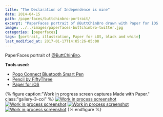 ```yaml
---
title: "The Declaration of Independence is mine"
date: 2014-04-15
path: /paperfaces/buttchinbro-portrait/
excerpt: "PaperFaces portrait of @ButtChinBro drawn with Paper for iOS on an iPad."
image: ../../images/paperfaces-buttchinbro-twitter.jpg
categories: [paperfaces]
tags: [portrait, illustration, Paper for iOS, black and white]
last_modified_at: 2017-01-17T14:05:26-05:00
---
```


PaperFaces portrait of [@ButtChinBro](https://twitter.com/ButtChinBro).

**Tools used:**

- [Pogo Connect Bluetooth Smart Pen](https://www.amazon.com/gp/product/B009K448L4/ref=as_li_ss_tl?ie=UTF8&camp=1789&creative=390957&creativeASIN=B009K448L4&linkCode=as2&tag=mademist-20)
- [Pencil by FiftyThree](https://www.amazon.com/FiftyThree-Digital-Stylus-Pencil-iPhone/dp/B01JJBUYR4/ref=as_li_ss_tl?keywords=pencil+53&qid=1550586265&s=gateway&sr=8-3&linkCode=ll1&tag=mademist-20&linkId=0134793cb840affff60f2e45a7f64678&language=en_US)
- [Paper for iOS](https://paper.bywetransfer.com/)

{% figure caption:"Work in progress screen captures Made with Paper." class:"gallery-3-col" %}
[![Work in process screenshot](../../images/paperfaces-buttchinbro-process-1-600.jpg)](../../images/paperfaces-buttchinbro-process-1-lg.jpg)
[![Work in process screenshot](../../images/paperfaces-buttchinbro-process-2-600.jpg)](../../images/paperfaces-buttchinbro-process-2-lg.jpg)
[![Work in process screenshot](../../images/paperfaces-buttchinbro-process-3-600.jpg)](../../images/paperfaces-buttchinbro-process-3-lg.jpg)
[![Work in process screenshot](../../images/paperfaces-buttchinbro-process-4-600.jpg)](../../images/paperfaces-buttchinbro-process-4-lg.jpg)
{% endfigure %}
